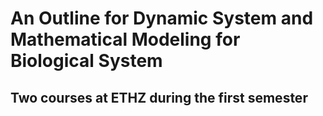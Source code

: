 # An Outline for Dynamic System and Mathematical Modeling for Biological System

## Two courses at ETHZ during the first semester



